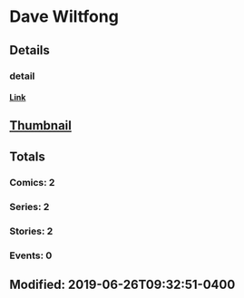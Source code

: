 # Dave  Wiltfong 
## Details
### detail
#### [Link](http://marvel.com/comics/creators/13798/dave_wiltfong?utm_campaign=apiRef&utm_source=225578a89fc76f3d20fbffda5d17a88d)
## [Thumbnail](http://i.annihil.us/u/prod/marvel/i/mg/b/40/image_not_available.jpg)
## Totals
### Comics: 2
### Series: 2
### Stories: 2
### Events: 0
## Modified: 2019-06-26T09:32:51-0400